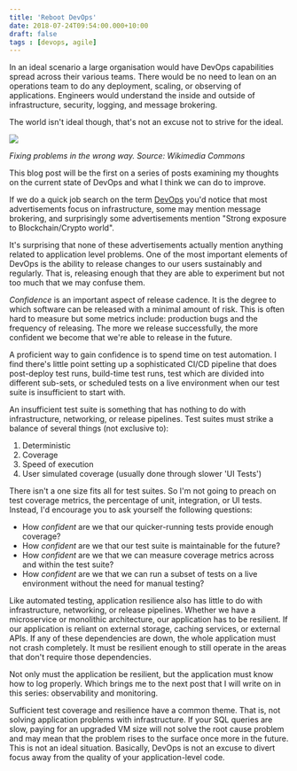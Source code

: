 ```yaml
---
title: 'Reboot DevOps'
date: 2018-07-24T09:54:00.000+10:00
draft: false
tags : [devops, agile]
---
```


In an ideal scenario a large organisation would have DevOps capabilities spread across their various teams. There would be no need to lean on an operations team to do any deployment, scaling, or observing of applications. Engineers would understand the inside and outside of infrastructure, security, logging, and message brokering.

The world isn't ideal though, that's not an excuse not to strive for the ideal.

[![](https://1.bp.blogspot.com/-XcftbaimgWo/W1ZrlVdh5QI/AAAAAAAASg4/O_S_U48Nuyg1LtcWEG4WGJ1H2m6CKLXdgCLcBGAs/s400/800px-Too_Busy_To_Improve_-_Performance_Management_-_Square_Wheels%255B1%255D.png)](https://1.bp.blogspot.com/-XcftbaimgWo/W1ZrlVdh5QI/AAAAAAAASg4/O_S_U48Nuyg1LtcWEG4WGJ1H2m6CKLXdgCLcBGAs/s1600/800px-Too_Busy_To_Improve_-_Performance_Management_-_Square_Wheels%255B1%255D.png)

*Fixing problems in the wrong way. Source: Wikimedia Commons*

This blog post will be the first on a series of posts examining my thoughts on the current state of DevOps and what I think we can do to improve.  

If we do a quick job search on the term [DevOps](https://www.seek.com.au/DevOps-jobs) you'd notice that most advertisements focus on infrastructure, some may mention message brokering, and surprisingly some advertisements mention "Strong exposure to Blockchain/Crypto world". 

It's surprising that none of these advertisements actually mention anything related to application level problems. One of the most important elements of DevOps is the ability to release changes to our users sustainably and regularly. That is, releasing enough that they are able to experiment but not too much that we may confuse them.

_Confidence_ is an important aspect of release cadence. It is the degree to which software can be released with a minimal amount of risk. This is often hard to measure but some metrics include: production bugs and the frequency of releasing. The more we release successfully, the more confident we become that we're able to release in the future.

A proficient way to gain confidence is to spend time on test automation. I find there's little point setting up a sophisticated CI/CD pipeline that does post-deploy test runs, build-time test runs, test which are divided into different sub-sets, or scheduled tests on a live environment when our test suite is insufficient to start with.  

An insufficient test suite is something that has nothing to do with infrastructure, networking, or release pipelines. Test suites must strike a balance of several things (not exclusive to):

1. Deterministic
2. Coverage
3. Speed of execution
4. User simulated coverage (usually done through slower 'UI Tests')

There isn't a one size fits all for test suites. So I'm not going to preach on test coverage metrics, the percentage of unit, integration, or UI tests. Instead, I'd encourage you to ask yourself the following questions: 

- How _confident_ are we that our quicker-running tests provide enough coverage?
- How _confident_ are we that our test suite is maintainable for the future?
- How _confident_ are we that we can measure coverage metrics across and within the test suite?
- How _confident_ are we that we can run a subset of tests on a live environment without the need for manual testing?

Like automated testing, application resilience also has little to do with infrastructure, networking, or release pipelines. Whether we have a microservice or monolithic architecture, our application has to be resilient. If our application is reliant on external storage, caching services, or external APIs. If any of these dependencies are down, the whole application must not crash completely. It must be resilient enough to still operate in the areas that don't require those dependencies. 

Not only must the application be resilient, but the application must know how to log properly. Which brings me to the next post that I will write on in this series: observability and monitoring.

Sufficient test coverage and resilience have a common theme. That is, not solving application problems with infrastructure. If your SQL queries are slow, paying for an upgraded VM size will not solve the root cause problem and may mean that the problem rises to the surface once more in the future. This is not an ideal situation. Basically, DevOps is not an excuse to divert focus away from the quality of your application-level code.